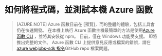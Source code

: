 <properties
    pageTitle="開發，並在本機上執行 Azure 函數 |Microsoft Azure"
    description="瞭解如何將程式碼，並執行 Azure 函數前測試您的本機電腦上的 Azure 函數"
    services="functions"
    documentationCenter="na"
    authors="lindydonna"
    manager="erikre"
    editor=""/>

<tags
    ms.service="functions"
    ms.workload="na"
    ms.tgt_pltfrm="multiple"
    ms.devlang="multiple"
    ms.topic="article"
    ms.date="10/25/2016"
    ms.author="donnam"/>

# <a name="how-to-code-and-test-azure-functions-locally"></a>如何將程式碼，並測試本機 Azure 函數 

> [AZURE.NOTE] Azure 函數目前在 [預覽]，而的整體的體驗，包括工具會仍在快速開發。 在本機上執行 Azure 函數主機最簡單的方法是使用[Azure 函數 CLI](https://go.microsoft.com/fwlink/?linkid=832752) ，並將其安裝從 npm。 目前，僅在 Windows 功能受支援。 即將推出完整的文件。 Azure 函數 CLI 上提供意見反應或檔案的錯誤，請在[azure webjobs-sdk 指令](https://github.com/Azure/azure-webjobs-sdk-script)GitHub repo 檔案問題。 

